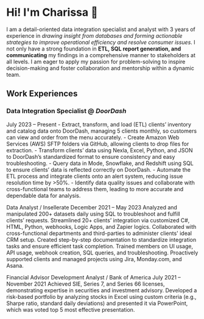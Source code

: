 <h1>Hi! I'm Charissa 👋</h1>
I am a detail-oriented data integration specialist and analyst with 3 years of experience in <i>drawing insight from databases and forming actionable strategies
to improve operational efficiency and resolve consumer issues</i>. I not only have a strong foundation in <b>ETL, SQL report generation, and communicating</b> my findings
in a comprehensive manner to stakeholders at all levels. I am eager to apply my passion for problem-solving to inspire decision-making and foster collaboration
and mentorship within a dynamic team.

<h2>Work Experiences</h2>
<h3><b>Data Integration Specialist</b> @ <i>DoorDash</i></h3>
July 2023 – Present
- Extract, transform, and load (ETL) clients’ inventory and catalog data onto DoorDash, managing 5 clients monthly, so customers can view and order from the menu accurately.
- Create Amazon Web Services (AWS) SFTP folders via GitHub, allowing clients to drop files for extraction.
- Transform clients’ data using Nexla, Excel, Python, and JSON to DoorDash’s standardized format to ensure consistency and easy troubleshooting.
- Query data in Mode, Snowflake, and Redshift using SQL to ensure clients’ data is reflected correctly on DoorDash.
- Automate the ETL process and integrate clients onto an alert system, reducing issue resolution time by >50%.
- Identify data quality issues and collaborate with cross-functional teams to address them, leading to more accurate and dependable data for analysis.

Data Analyst / Insellerate			   					       December 2021 – May 2023
Analyzed and manipulated 200+ datasets daily using SQL to troubleshoot and fulfill clients’ requests.
Streamlined 20+ clients’ integration via customized C#, HTML, Python, webhooks, Logic Apps, and Zapier logics.
Collaborated with cross-functional departments and third-parties to administer clients' ideal CRM setup.
Created step-by-step documentation to standardize integration tasks and ensure efficient task completion. 
Trained members on UI usage, API usage, webhook creation, SQL queries, and troubleshooting.
Proactively supported clients and managed projects using Jira, Monday.com, and Asana.

Financial Advisor Development Analyst / Bank of America				        July 2021 – November 2021
Achieved SIE, Series 7, and Series 66 licenses, demonstrating expertise in securities and investment advisory.
Developed a risk-based portfolio by analyzing stocks in Excel using custom criteria (e.g., Sharpe ratio, standard daily deviations) and presented it via PowerPoint, which was voted top 5 most effective presentation.

